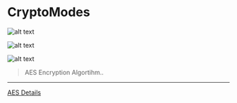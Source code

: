 # CryptoModes

![alt text](https://archive.is/m6QM2/baa9710a0a38173aa6a5e9ff3da23b6bf1dbae78.jpg "AES")

![alt text](https://s-media-cache-ak0.pinimg.com/originals/3b/b7/39/3bb7392674cffe97636439e05af85962.jpg "Key Part 1")

![alt text](https://i.stack.imgur.com/dMSNh.png "Key Part 2")

> AES Encryption Algortihm..

****

[AES Details](https://en.wikipedia.org/wiki/Advanced_Encryption_Standard)